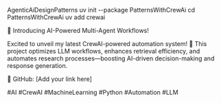 AgenticAiDesignPatterns
uv init --package PatternsWithCrewAi
cd PatternsWithCrewAi
uv add crewai

🚀 Introducing AI-Powered Multi-Agent Workflows!

Excited to unveil my latest CrewAI-powered automation system! 🚀 This project optimizes LLM workflows, enhances retrieval efficiency, and automates research processes—boosting AI-driven decision-making and response generation.

🔗 GitHub: [Add your link here]

#AI #CrewAI #MachineLearning #Python #Automation #LLM